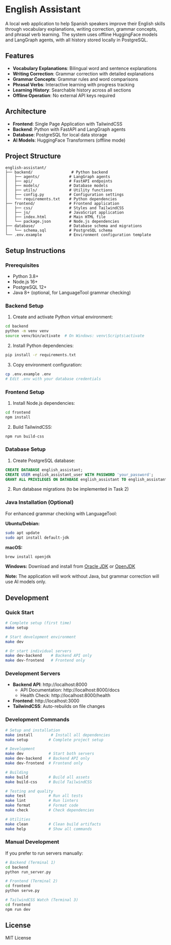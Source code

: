 # English Assistant

A local web application to help Spanish speakers improve their English skills through vocabulary explanations, writing correction, grammar concepts, and phrasal verb learning. The system uses offline HuggingFace models and LangGraph agents, with all history stored locally in PostgreSQL.

## Features

- **Vocabulary Explanations**: Bilingual word and sentence explanations
- **Writing Correction**: Grammar correction with detailed explanations
- **Grammar Concepts**: Grammar rules and word comparisons
- **Phrasal Verbs**: Interactive learning with progress tracking
- **Learning History**: Searchable history across all sections
- **Offline Operation**: No external API keys required

## Architecture

- **Frontend**: Single Page Application with TailwindCSS
- **Backend**: Python with FastAPI and LangGraph agents
- **Database**: PostgreSQL for local data storage
- **AI Models**: HuggingFace Transformers (offline mode)

## Project Structure

```
english-assistant/
├── backend/                 # Python backend
│   ├── agents/             # LangGraph agents
│   ├── api/                # FastAPI endpoints
│   ├── models/             # Database models
│   ├── utils/              # Utility functions
│   ├── config.py           # Configuration settings
│   └── requirements.txt    # Python dependencies
├── frontend/               # Frontend application
│   ├── css/                # Styles and TailwindCSS
│   ├── js/                 # JavaScript application
│   ├── index.html          # Main HTML file
│   └── package.json        # Node.js dependencies
├── database/               # Database schema and migrations
│   └── schema.sql          # PostgreSQL schema
└── .env.example            # Environment configuration template
```

## Setup Instructions

### Prerequisites

- Python 3.8+
- Node.js 16+
- PostgreSQL 12+
- Java 8+ (optional, for LanguageTool grammar checking)

### Backend Setup

1. Create and activate Python virtual environment:
```bash
cd backend
python -m venv venv
source venv/bin/activate  # On Windows: venv\Scripts\activate
```

2. Install Python dependencies:
```bash
pip install -r requirements.txt
```

3. Copy environment configuration:
```bash
cp .env.example .env
# Edit .env with your database credentials
```

### Frontend Setup

1. Install Node.js dependencies:
```bash
cd frontend
npm install
```

2. Build TailwindCSS:
```bash
npm run build-css
```

### Database Setup

1. Create PostgreSQL database:
```sql
CREATE DATABASE english_assistant;
CREATE USER english_assistant_user WITH PASSWORD 'your_password';
GRANT ALL PRIVILEGES ON DATABASE english_assistant TO english_assistant_user;
```

2. Run database migrations (to be implemented in Task 2)

### Java Installation (Optional)

For enhanced grammar checking with LanguageTool:

**Ubuntu/Debian:**
```bash
sudo apt update
sudo apt install default-jdk
```

**macOS:**
```bash
brew install openjdk
```

**Windows:**
Download and install from [Oracle JDK](https://www.oracle.com/java/technologies/downloads/) or [OpenJDK](https://openjdk.org/)

**Note:** The application will work without Java, but grammar correction will use AI models only.

## Development

### Quick Start

```bash
# Complete setup (first time)
make setup

# Start development environment
make dev

# Or start individual servers
make dev-backend    # Backend API only
make dev-frontend   # Frontend only
```

### Development Servers

- **Backend API**: http://localhost:8000
  - API Documentation: http://localhost:8000/docs
  - Health Check: http://localhost:8000/health
- **Frontend**: http://localhost:3000
- **TailwindCSS**: Auto-rebuilds on file changes

### Development Commands

```bash
# Setup and installation
make install        # Install all dependencies
make setup         # Complete project setup

# Development
make dev           # Start both servers
make dev-backend   # Backend API only  
make dev-frontend  # Frontend only

# Building
make build         # Build all assets
make build-css     # Build TailwindCSS

# Testing and quality
make test          # Run all tests
make lint          # Run linters
make format        # Format code
make check         # Check dependencies

# Utilities
make clean         # Clean build artifacts
make help          # Show all commands
```

### Manual Development

If you prefer to run servers manually:

```bash
# Backend (Terminal 1)
cd backend
python run_server.py

# Frontend (Terminal 2) 
cd frontend
python serve.py

# TailwindCSS Watch (Terminal 3)
cd frontend
npm run dev
```

## License

MIT License